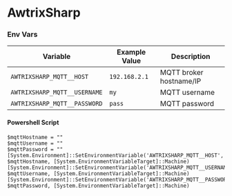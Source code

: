 # AwtrixSharp

### Env Vars

| Variable                       | Example Value        | Description                |
|------------------------------- |---------------------|----------------------------|
| `AWTRIXSHARP_MQTT__HOST`       | `192.168.2.1`       | MQTT broker hostname/IP    |
| `AWTRIXSHARP_MQTT__USERNAME`   | `my  `              | MQTT username              |
| `AWTRIXSHARP_MQTT__PASSWORD`   | `pass`              | MQTT password              |

#### Powershell Script

```
$mqttHostname = ""
$mqttUsername = ""
$mqttPassword = ""
[System.Environment]::SetEnvironmentVariable('AWTRIXSHARP_MQTT__HOST', $mqttHostname, [System.EnvironmentVariableTarget]::Machine)
[System.Environment]::SetEnvironmentVariable('AWTRIXSHARP_MQTT__USERNAME', $mqttUsername, [System.EnvironmentVariableTarget]::Machine)
[System.Environment]::SetEnvironmentVariable('AWTRIXSHARP_MQTT__PASSWORD', $mqttPassword, [System.EnvironmentVariableTarget]::Machine)
```